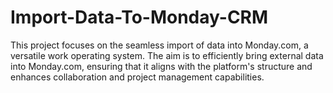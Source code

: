 # Import-Data-To-Monday-CRM
This project focuses on the seamless import of data into Monday.com, a versatile work operating system. The aim is to efficiently bring external data into Monday.com, ensuring that it aligns with the platform's structure and enhances collaboration and project management capabilities.
